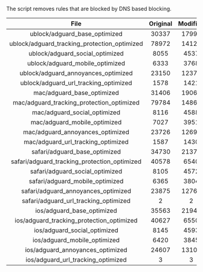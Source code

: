 The script removes rules that are blocked by DNS based blocking.


| File | Original | Modified |
|:----:|:-----:|:-----:|
| ublock/adguard_base_optimized | 30337 | 17994 |
| ublock/adguard_tracking_protection_optimized | 78972 | 14121 |
| ublock/adguard_social_optimized | 8055 | 4537 |
| ublock/adguard_mobile_optimized | 6333 | 3768 |
| ublock/adguard_annoyances_optimized | 23150 | 12376 |
| ublock/adguard_url_tracking_optimized | 1578 | 1421 |
| mac/adguard_base_optimized | 31406 | 19066 |
| mac/adguard_tracking_protection_optimized | 79784 | 14864 |
| mac/adguard_social_optimized | 8116 | 4588 |
| mac/adguard_mobile_optimized | 7027 | 3951 |
| mac/adguard_annoyances_optimized | 23726 | 12695 |
| mac/adguard_url_tracking_optimized | 1587 | 1430 |
| safari/adguard_base_optimized | 34730 | 21371 |
| safari/adguard_tracking_protection_optimized | 40578 | 6540 |
| safari/adguard_social_optimized | 8105 | 4572 |
| safari/adguard_mobile_optimized | 6365 | 3804 |
| safari/adguard_annoyances_optimized | 23875 | 12764 |
| safari/adguard_url_tracking_optimized | 2 | 2 |
| ios/adguard_base_optimized | 35563 | 21944 |
| ios/adguard_tracking_protection_optimized | 40627 | 6550 |
| ios/adguard_social_optimized | 8145 | 4593 |
| ios/adguard_mobile_optimized | 6420 | 3845 |
| ios/adguard_annoyances_optimized | 24607 | 13108 |
| ios/adguard_url_tracking_optimized | 3 | 3 |